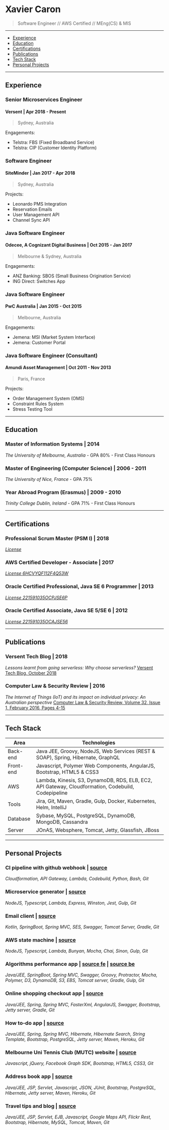 # Xavier Caron
> Software Engineer // AWS Certified // MEng(CS) & MIS

___

- [Experience](#experience)
- [Education](#education)
- [Certifications](#certifications)
- [Publications](#publications)
- [Tech Stack](#tech-stack)
- [Personal Projects](#personal-projects)

___

## Experience

### Senior Microservices Engineer
#### Versent | Apr 2018 - Present
> Sydney, Australia

Engagements:
- Telstra: FBS (Fixed Broadband Service)
- Telstra: CIP (Customer Identity Platform)

### Software Engineer
#### SiteMinder | Jan 2017 - Apr 2018
> Sydney, Australia

Projects:
- Leonardo PMS Integration
- Reservation Emails
- User Management API
- Channel Sync API

### Java Software Engineer
#### Odecee, A Cognizant Digital Business | Oct 2015 - Jan 2017
> Melbourne & Sydney, Australia

Engagements:
- ANZ Banking: SBOS (Small Business Origination Service)
- ING Direct: Switches App

### Java Software Engineer
#### PwC Australia | Jan 2015 - Oct 2015
> Melbourne, Australia

Engagements:
- Jemena: MSI (Market System Interface)
- Jemena: Customer Portal

### Java Software Engineer (Consultant)
#### Amundi Asset Management | Oct 2011 - Nov 2013
> Paris, France

Projects:
- Order Management System (OMS)
- Constraint Rules System
- Stress Testing Tool

___

## Education

### Master of Information Systems | 2014
_The University of Melbourne, Australia_ - GPA 80% - First Class Honours

### Master of Engineering (Computer Science) | 2006 - 2011
_The University of Nice, France_ - GPA 75%

### Year Abroad Program (Erasmus) | 2009 - 2010
_Trinity College Dublin, Ireland_ - GPA 71% - First Class Honours

___

## Certifications

### Professional Scrum Master (PSM I) | 2018
[_License_](https://www.scrum.org/user/321030)

### AWS Certified Developer - Associate | 2017
[_License 6HCVYQF112F4Q53W_](https://www.certmetrics.com/amazon/public/badge.aspx?i=2&t=c&d=2017-12-05&ci=AWS00357292)

### Oracle Certified Professional, Java SE 6 Programmer | 2013
[_License 221591035OCPJSE6P_](https://www.youracclaim.com/badges/f2fbd783-f4c7-4cbb-8804-96fe2cdffa61/linked_in_profile)

### Oracle Certified Associate, Java SE 5/SE 6 | 2012
[_License 221591035OCAJSE56_](https://www.youracclaim.com/badges/28f4f951-fb0f-4c0b-a151-ac6396777f99/linked_in_profile)

___

## Publications

### Versent Tech Blog | 2018
_Lessons learnt from going serverless: Why choose serverless?_
[Versent Tech Blog, October 2018](https://versent.com.au/insights/lessons-learnt-from-going-serverless-2)

### Computer Law & Security Review | 2016
_The Internet of Things (IoT) and its impact on individual privacy: An Australian perspective_
[Computer Law & Security Review, Volume 32, Issue 1, February 2016, Pages 4-15](https://doi.org/10.1016/j.clsr.2015.12.001)

___

## Tech Stack

| Area          | Technologies                                                                                       |
| ------------- |----------------------------------------------------------------------------------------------------|
| Back-end      | Java JEE, Groovy, NodeJS, Web Services (REST & SOAP), Spring, Hibernate, GraphQL                   |
| Front-end     | Javascript, Polymer Web Components, AngularJS, Bootstrap, HTML5 & CSS3                             |
| AWS           | Lambda, Kinesis, S3, DynamoDB, RDS, ELB, EC2, API Gateway, Cloudformation, Codebuild, Codepipeline |
| Tools         | Jira, Git, Maven, Gradle, Gulp, Docker, Kubernetes, Helm, IntelliJ                                 |
| Database      | Sybase, MySQL, PostgreSQL, DynamoDB, MongoDB, Cassandra                                            |
| Server        | JOnAS, Websphere, Tomcat, Jetty, Glassfish, JBoss                                                  |

___

## Personal Projects

### CI pipeline with github webhook | [source](https://github.com/reivax0z/ci-pipeline-github-webhook)
_Cloudformation, API Gateway, Lambda, Codebuild, Python, Bash, Git_

### Microservice generator | [source](https://github.com/reivax0z/generator-microservice)
_NodeJS, Typescript, Lambda, Express, Winston, Jest, Gulp, Git_

### Email client | [source](https://github.com/reivax0z/email-client)
_Kotlin, SpringBoot, Spring MVC, SES, Swagger, Tomcat Server, Gradle, Git_

### AWS state machine | [source](https://github.com/reivax0z/aws-state-machine)
_NodeJS, Typescript, Lambda, Bunyan, Mocha, Chai, Sinon, Gulp, Git_

### Algorithms performance app | [source fe](https://github.com/reivax0z/algo-impl-front) | [source be](https://github.com/reivax0z/algo-impl-back) 
_Java/JEE, SpringBoot, Spring MVC, Swagger, Groovy, Protractor, Mocha, Polymer, D3, DynamoDB, S3, EBS, Tomcat server, Gradle, Gulp, Git_

### Online shopping checkout app | [source]( https://github.com/reivax0z/checkout-system)
_Java/JEE, Spring, Spring MVC, FasterXml, AngularJS, Swagger, Bootstrap, Jetty server, Gradle, Git_

### How to-do app | [source](https://github.com/reivax0z/howto-tech)
_Java/JEE, Spring, Spring MVC, Hibernate, Hibernate Search, String Template, Bootstrap, PostgreSQL, Jetty server, Maven, Heroku, Git_

### Melbourne Uni Tennis Club (MUTC) website | [source](https://github.com/reivax0z/mutc)
_Javascript, jQuery, Facebook Graph SDK, Bootstrap, HTML5, CSS3, Git_

### Address book app | [source](https://github.com/reivax0z/address-book)
_Java/JEE, JSP, Servlet, Javascript, JSON, JUnit, Bootstrap, PostgreSQL, Hibernate, Jetty server, Maven, Heroku, Git_

### Travel tips and blog | [source](https://github.com/reivax0z/visit-web-site)
_Java/JEE, JSP, Servlet, EJB, Javascript, Google Maps API, Flickr Rest, Bootstrap, Hibernate, MySQL, Tomcat, Maven, Git_

